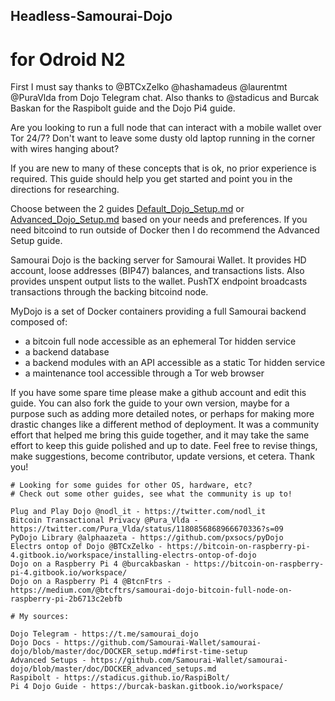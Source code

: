 ## Headless-Samourai-Dojo
# for Odroid N2

First I must say thanks to @BTCxZelko @hashamadeus @laurentmt @PuraVlda from Dojo Telegram chat. Also thanks to @stadicus and Burcak Baskan for the Raspibolt guide and the Dojo Pi4 guide. 

Are you looking to run a full node that can interact with a mobile wallet over Tor 24/7? Don't want to leave some dusty old laptop running in the corner with wires hanging about?

If you are new to many of these concepts that is ok, no prior experience is required. This guide should help you get started and point you in the directions for researching.

Choose between the 2 guides [Default_Dojo_Setup.md](https://github.com/s2l1/Headless-Samourai-Dojo/blob/master/Default_Dojo_Setup.md) or [Advanced_Dojo_Setup.md](https://github.com/s2l1/Headless-Samourai-Dojo/blob/master/Advanced_Dojo_Setup.md) based on your needs and preferences. If you need bitcoind to run outside of Docker then I do recommend the Advanced Setup guide.

Samourai Dojo is the backing server for Samourai Wallet. It provides HD account, loose addresses (BIP47) balances, and transactions lists. Also provides unspent output lists to the wallet. PushTX endpoint broadcasts transactions through the backing bitcoind node. 

MyDojo is a set of Docker containers providing a full Samourai backend composed of:
* a bitcoin full node accessible as an ephemeral Tor hidden service
* a backend database
* a backend modules with an API accessible as a static Tor hidden service
* a maintenance tool accessible through a Tor web browser

If you have some spare time please make a github account and edit this guide. You can also fork the guide to your own version, maybe for a purpose such as adding more detailed notes, or perhaps for making more drastic changes like a different method of deployment. It was a community effort that helped me bring this guide together, and it may take the same effort to keep this guide polished and up to date.  Feel free to revise things, make suggestions, become contributor, update versions, et cetera. Thank you!

```
# Looking for some guides for other OS, hardware, etc?
# Check out some other guides, see what the community is up to!

Plug and Play Dojo @nodl_it - https://twitter.com/nodl_it
Bitcoin Transactional Privacy @Pura_Vlda - https://twitter.com/Pura_Vlda/status/1180856868966670336?s=09
PyDojo Library @alphaazeta - https://github.com/pxsocs/pyDojo
Electrs ontop of Dojo @BTCxZelko - https://bitcoin-on-raspberry-pi-4.gitbook.io/workspace/installing-electrs-ontop-of-dojo
Dojo on a Raspberry Pi 4 @burcakbaskan - https://bitcoin-on-raspberry-pi-4.gitbook.io/workspace/
Dojo on a Raspberry Pi 4 @BtcnFtrs - https://medium.com/@btcftrs/samourai-dojo-bitcoin-full-node-on-raspberry-pi-2b6713c2ebfb
```

```
# My sources:

Dojo Telegram - https://t.me/samourai_dojo
Dojo Docs - https://github.com/Samourai-Wallet/samourai-dojo/blob/master/doc/DOCKER_setup.md#first-time-setup
Advanced Setups - https://github.com/Samourai-Wallet/samourai-dojo/blob/master/doc/DOCKER_advanced_setups.md
Raspibolt - https://stadicus.github.io/RaspiBolt/
Pi 4 Dojo Guide - https://burcak-baskan.gitbook.io/workspace/
```
